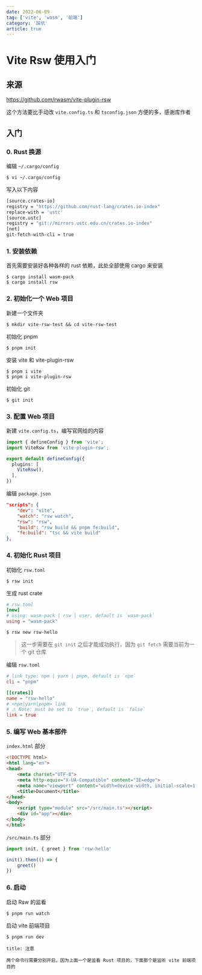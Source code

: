 ```yaml
---
date: 2022-06-09
tag: ['vite', 'wasm', '前端']
category: '踩坑'
article: true
---
```



# Vite Rsw 使用入门

## 来源

<https://github.com/rwasm/vite-plugin-rsw>

这个方法要比手动改 `vite.config.ts` 和 `tsconfig.json` 方便的多，感谢库作者

## 入门

### 0. Rust 换源

编辑 `~/.cargo/config`

```shell
$ vi ~/.cargo/config
```

写入以下内容

```bash
[source.crates-io]
registry = "https://github.com/rust-lang/crates.io-index"
replace-with = 'ustc'
[source.ustc]
registry = "git://mirrors.ustc.edu.cn/crates.io-index"
[net]
git-fetch-with-cli = true
```

### 1. 安装依赖

首先需要安装好各种各样的 rust 依赖，此处全部使用 cargo 来安装

```shell
$ cargo install wasm-pack
$ cargo install rsw
```

### 2. 初始化一个 Web 项目

新建一个文件夹

```shell
$ mkdir vite-rsw-test && cd vite-rsw-test
```

初始化 pnpm

```shell
$ pnpm init
```

安装 vite 和 vite-plugin-rsw

```shell
$ pnpm i vite
$ pnpm i vite-plugin-rsw
```

初始化 git

```shell
$ git init
```

### 3. 配置 Web 项目

新建 `vite.config.ts`，编写官网给的内容

```ts
import { defineConfig } from 'vite';
import ViteRsw from 'vite-plugin-rsw';

export default defineConfig({
  plugins: [
    ViteRsw(),
  ],
})
```

编辑 `package.json`

```json
"scripts": {
	"dev": "vite",
	"watch": "rsw watch",
	"rsw": "rsw",
	"build": "rsw build && pnpm fe:build",
	"fe:build": "tsc && vite build"
},
```

### 4. 初始化 Rust 项目

初始化 `rsw.toml`

```shell
$ rsw init
```

生成 rust crate

```toml
# rsw.toml
[new]
# using: wasm-pack | rsw | user, default is `wasm-pack`
using = "wasm-pack"
```

```shell
$ rsw new rsw-hello
```

> 这一步需要在 `git init` 之后才能成功执行，因为 `git fetch` 需要当前为一个 git 仓库

编辑 `rsw.toml`

```toml
# link type: npm | yarn | pnpm, default is `npm`
cli = "pnpm"

[[crates]]
name = "rsw-hello"
# <npm|yarn|pnpm> link
# ⚠️ Note: must be set to `true`, default is `false`
link = true
```

### 5. 编写 Web 基本部件

`index.html` 部分

```html
<!DOCTYPE html>
<html lang="en">
<head>
    <meta charset="UTF-8">
    <meta http-equiv="X-UA-Compatible" content="IE=edge">
    <meta name="viewport" content="width=device-width, initial-scale=1.0">
    <title>Document</title>
</head>
<body>
    <script type="module" src="/src/main.ts"></script>
    <div id="app"></div>
</body>
</html>
```

`/src/main.ts` 部分

```ts
import init, { greet } from 'rsw-hello'

init().then(() => {
    greet()
})
```

### 6. 启动

启动 Rsw 的监看

```shell
$ pnpm run watch
```

启动 vite 前端项目

```shell
$ pnpm run dev
```

```ad-warning
title: 注意

两个命令行需要分别开启，因为上面一个是监看 Rust 项目的，下面那个是监听 vite 前端项目的
```
